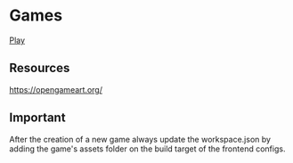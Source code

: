 # Games

[Play](https://josethomazini.github.io/games/apps/frontend/)

## Resources

https://opengameart.org/

## Important

After the creation of a new game always update the workspace.json by adding the game's assets folder on the build target of the frontend configs.
